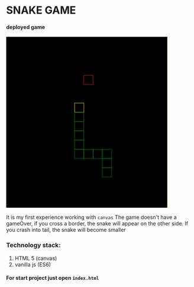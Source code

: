 # SNAKE GAME
#### deployed game
![](Snake.png)

It is my first experience working with ``canvas``
The game doesn't have a gameOver, if you cross a border, the snake will appear on the other side. If you crash 
into tail, the snake will become smaller 

### Technology stack: 
1. HTML 5 (canvas)
2. vanilla js (ES6)

#### For start project just open ``index.html``

